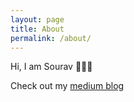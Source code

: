 ```yaml
---
layout: page
title: About
permalink: /about/
---
```


Hi, I am Sourav 🙋🏽‍♂️

Check out my [medium blog](https://sourav-ganguly.medium.com/)
